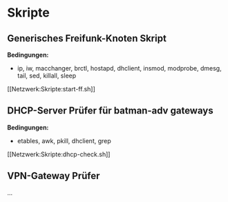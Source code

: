 # Skripte

## Generisches Freifunk-Knoten Skript

**Bedingungen:**

* ip, iw, macchanger, brctl, hostapd, dhclient, insmod, modprobe, dmesg, tail, sed, killall, sleep

[[Netzwerk:Skripte:start-ff.sh]]

## DHCP-Server Prüfer für batman-adv gateways

**Bedingungen:**

* etables, awk, pkill, dhclient, grep

[[Netzwerk:Skripte:dhcp-check.sh]]

## VPN-Gateway Prüfer

...
